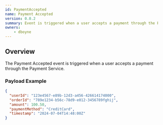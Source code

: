 ```yaml
---
id: PaymentAccepted
name: Payment Accepted
version: 0.0.2
summary: Event is triggered when a user accepts a payment through the Payment Service
owners:
    - dboyne
---
```


## Overview

The Payment Accepted event is triggered when a user accepts a payment through the Payment Service.

<NodeGraph />

### Payload Example

```json title="Payload example"
{
  "userId": "123e4567-e89b-12d3-a456-426614174000",
  "orderId": "789e1234-b56c-78d9-e012-3456789fghij",
  "amount": 100.50,
  "paymentMethod": "CreditCard",
  "timestamp": "2024-07-04T14:48:00Z"
}
```